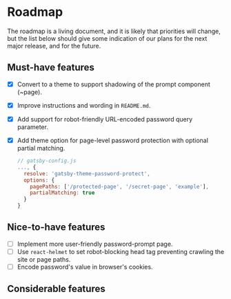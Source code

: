 # Roadmap

The roadmap is a living document, and it is likely that priorities will change, but the list below should give some indication of our plans for the next major release, and for the future.

## Must-have features

- [x] Convert to a theme to support shadowing of the prompt component (~page).

- [x] Improve instructions and wording in `README.md`.

- [x] Add support for robot-friendly URL-encoded password query parameter.

- [x] Add theme option for page-level password protection with optional partial matching.
  ```js
  // gatsby-config.js
  ..., {
    resolve: 'gatsby-theme-password-protect',
    options: {
      pagePaths: ['/protected-page', '/secret-page', 'example'],
      partialMatching: true
    }
  }
  ```

## Nice-to-have features

- [ ] Implement more user-friendly password-prompt page.
- [ ] Use `react-helmet` to set robot-blocking head tag preventing crawling the site or page paths.
- [ ] Encode password's value in browser's cookies.

## Considerable features
